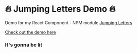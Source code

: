 # :fire: Jumping Letters Demo :fire:

Demo for my React Component - NPM module [Jumping Letters](https://github.com/ysdexlic/jumping-letters)

[Check out the demo here](https://ysdexlic.github.io/jumping-letters-demo)

### It's gonna be lit
